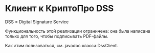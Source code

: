 Клиент к КриптоПро DSS
===

DSS = Digital Signature Service

Функциональность этой реализации ограничена: она была написана
только для того, чтобы подписывать PDF-файлы.

Как этим пользоваться, см. javadoc класса DssClient.
